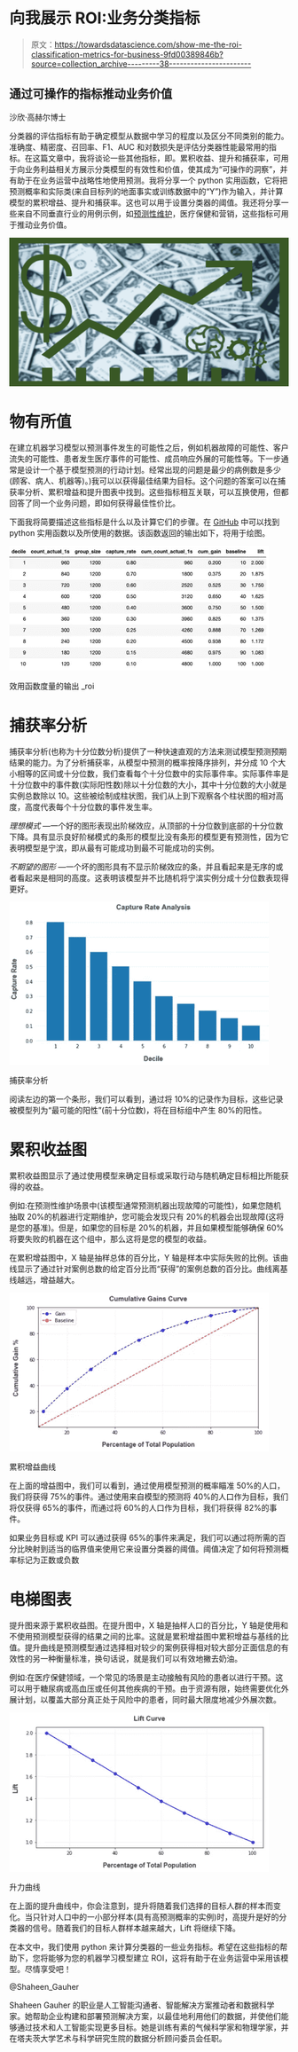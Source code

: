 # 向我展示 ROI:业务分类指标

> 原文：<https://towardsdatascience.com/show-me-the-roi-classification-metrics-for-business-9fd00389846b?source=collection_archive---------38----------------------->

## 通过可操作的指标推动业务价值

沙欣·高赫尔博士

分类器的评估指标有助于确定模型从数据中学习的程度以及区分不同类别的能力。准确度、精密度、召回率、F1、AUC 和对数损失是评估分类器性能最常用的指标。在这篇文章中，我将谈论一些其他指标，即。累积收益、提升和捕获率，可用于向业务利益相关方展示分类模型的有效性和价值，使其成为“可操作的洞察”，并有助于在业务运营中战略性地使用预测。我将分享一个 python 实用函数，它将把预测概率和实际类(来自目标列的地面事实或训练数据中的“Y”)作为输入，并计算模型的累积增益、提升和捕获率。这也可以用于设置分类器的阈值。我还将分享一些来自不同垂直行业的用例示例，如[预测性维护](https://docs.microsoft.com/en-us/archive/blogs/machinelearning/evaluating-failure-prediction-models-for-predictive-maintenance)，医疗保健和营销，这些指标可用于推动业务价值。

![](img/8805dd3d2136e1d3867492f248163681.png)

# 物有所值

在建立机器学习模型以预测事件发生的可能性之后，例如机器故障的可能性、客户流失的可能性、患者发生医疗事件的可能性、成员响应外展的可能性等。下一步通常是设计一个基于模型预测的行动计划。经常出现的问题是最少的病例数是多少(顾客、病人、机器等)。)我可以以获得最佳结果为目标。这个问题的答案可以在捕获率分析、累积增益和提升图表中找到。这些指标相互关联，可以互换使用，但都回答了同一个业务问题，即如何获得最佳性价比。

下面我将简要描述这些指标是什么以及计算它们的步骤。在 [GitHub](https://github.com/shaheeng/ShaheensBlogs/blob/master/Show_me_the_ROI/Show_me_the_ROI.ipynb) 中可以找到 python 实用函数以及所使用的数据。该函数返回的输出如下，将用于绘图。

![](img/a2333b73279d03bcf5997d38c0803ae1.png)

效用函数度量的输出 _roi

# 捕获率分析

捕获率分析(也称为十分位数分析)提供了一种快速直观的方法来测试模型预测预期结果的能力。为了分析捕获率，从模型中预测的概率按降序排列，并分成 10 个大小相等的区间或十分位数，我们查看每个十分位数中的实际事件率。实际事件率是十分位数中的事件数(实际阳性数)除以十分位数的大小，其中十分位数的大小就是实例总数除以 10。这些被绘制成柱状图，我们从上到下观察各个柱状图的相对高度，高度代表每个十分位数的事件发生率。

*理想模式* —一个好的图形表现出阶梯效应，从顶部的十分位数到底部的十分位数下降。具有显示良好阶梯模式的条形的模型比没有条形的模型更有预测性，因为它表明模型是宁滨，即从最有可能成功到最不可能成功的实例。

*不期望的图形* —一个坏的图形具有不显示阶梯效应的条，并且看起来是无序的或者看起来是相同的高度。这表明该模型并不比随机将宁滨实例分成十分位数表现得更好。

![](img/588c343745e3066664fc836ca9d2eed8.png)

捕获率分析

阅读左边的第一个条形，我们可以看到，通过将 10%的记录作为目标，这些记录被模型列为“最可能的阳性”(前十分位数)，将在目标组中产生 80%的阳性。

# 累积收益图

累积收益图显示了通过使用模型来确定目标或采取行动与随机确定目标相比所能获得的收益。

例如:在预测性维护场景中(该模型通常预测机器出现故障的可能性)，如果您随机抽取 20%的机器进行定期维护，您可能会发现只有 20%的机器会出现故障(这将是您的基准)。但是，如果您的目标是 20%的机器，并且如果模型能够确保 60%将要失败的机器在这个组中，那么这将是您的模型的收益。

在累积增益图中，X 轴是抽样总体的百分比，Y 轴是样本中实际失败的比例。该曲线显示了通过针对案例总数的给定百分比而“获得”的案例总数的百分比。曲线离基线越远，增益越大。

![](img/d35c84c7f84566dfd01cbee1c5719603.png)

累积增益曲线

在上面的增益图中，我们可以看到，通过使用模型预测的概率瞄准 50%的人口，我们将获得 75%的事件。通过使用来自模型的预测将 40%的人口作为目标，我们将仅获得 65%的事件，而通过将 60%的人口作为目标，我们将获得 82%的事件。

如果业务目标或 KPI 可以通过获得 65%的事件来满足，我们可以通过将所需的百分比映射到适当的临界值来使用它来设置分类器的阈值。阈值决定了如何将预测概率标记为正数或负数

# 电梯图表

提升图来源于累积收益图。在提升图中，X 轴是抽样人口的百分比，Y 轴是使用和不使用预测模型获得的结果之间的比率。这就是累积增益图中累积增益与基线的比值。提升曲线是预测模型通过选择相对较少的案例获得相对较大部分正面信息的有效性的另一种衡量标准，换句话说，就是我们可以有效地撇去奶油。

例如:在医疗保健领域，一个常见的场景是主动接触有风险的患者以进行干预。这可以用于糖尿病或高血压或任何其他疾病的干预。由于资源有限，始终需要优化外展计划，以覆盖大部分真正处于风险中的患者，同时最大限度地减少外展次数。

![](img/d2eff493e06d7bb662f2aad0ba199b2a.png)

升力曲线

在上面的提升曲线中，你会注意到，提升将随着我们选择的目标人群的样本而变化。当只针对人口中的一小部分样本(具有高预测概率的实例)时，高提升是好的分类器的信号。随着我们的目标人群样本越来越大，Lift 将继续下降。

在本文中，我们使用 python 来计算分类器的一些业务指标。希望在这些指标的帮助下，您将能够为您的机器学习模型建立 ROI，这将有助于在业务运营中采用该模型。尽情享受吧！

@Shaheen_Gauher

Shaheen Gauher 的职业是人工智能沟通者、智能解决方案推动者和数据科学家。她帮助企业构建和部署预测解决方案，以最佳地利用他们的数据，并使他们能够通过技术和人工智能实现更多目标。她是训练有素的气候科学家和物理学家，并在塔夫茨大学艺术与科学研究生院的数据分析顾问委员会任职。